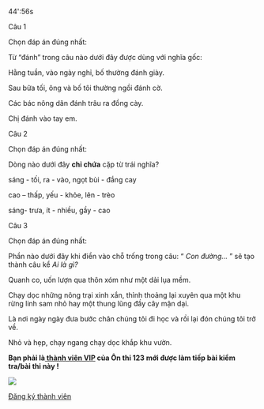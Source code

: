 44':56s

Câu 1

Chọn đáp án đúng nhất: 

Từ “đánh” trong câu nào dưới đây được dùng với nghĩa gốc:

Hằng tuần, vào ngày nghỉ, bố thường đánh giày.

Sau bữa tối, ông và bố tôi thường ngồi đánh cờ.

Các bác nông dân đánh trâu ra đồng cày.

Chị đánh vào tay em.

Câu 2

Chọn đáp án đúng nhất: 

Dòng nào dưới đây **chỉ chứa** cặp từ trái nghĩa?

sáng - tối, ra - vào, ngọt bùi - đắng cay

cao – thấp, yếu - khỏe, lên - trèo

sáng- trưa, ít - nhiều, gầy - cao

Câu 3

Chọn đáp án đúng nhất: 

Phần nào dưới đây khi điền vào chỗ trống trong câu: “ _Con đường…_ ” sẽ tạo thành câu kể _Ai là gì?_

Quanh co, uốn lượn qua thôn xóm như một dải lụa mềm.

Chạy dọc những nông trại xinh xắn, thỉnh thoảng lại xuyên qua một khu rừng linh sam nhỏ hay một thung lũng đầy cây mận dại.

Là nơi ngày ngày đưa bước chân chúng tôi đi học và rồi lại đón chúng tôi trở về.

Nhỏ và hẹp, chạy ngang chạy dọc khắp khu vườn.

**Bạn phải là[ thành viên VIP](dang-ky-thanh-vien-vip) của Ôn thi 123 mới được làm tiếp bài kiểm tra/bài thi này !**

 

**![](https://onthi123.vn/public/uploads/demo/group_2.png)**

[Đăng ký thành viên](https://onthi123.vn/dang-ky-thanh-vien-vip "Đăng ký thành viên")
